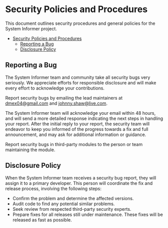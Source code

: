 # Security Policies and Procedures

This document outlines security procedures and general policies for the System Informer project.

- [Security Policies and Procedures](#security-policies-and-procedures)
  - [Reporting a Bug](#reporting-a-bug)
  - [Disclosure Policy](#disclosure-policy)

## Reporting a Bug

The System Informer team and community take all security bugs very seriously. We appreciate efforts
for responsible disclosure and will make every effort to acknowledge your contributions.

Report security bugs by emailing the lead maintainers at <dmex04@gmail.com> and <johnny.shaw@live.com>.

The System Informer team will acknowledge your email within 48 hours, and will send a
more detailed response indicating the next steps in handling
your report. After the initial reply to your report, the security team will
endeavor to keep you informed of the progress towards a fix and full
announcement, and may ask for additional information or guidance.

Report security bugs in third-party modules to the person or team maintaining
the module.

## Disclosure Policy

When the System Informer team receives a security bug report, they will assign it to a
primary developer. This person will coordinate the fix and release process,
involving the following steps:

- Confirm the problem and determine the affected versions.
- Audit code to find any potential similar problems.
- Seek review from respected third-party security experts.
- Prepare fixes for all releases still under maintenance. These fixes will be
    released as fast as possible.
